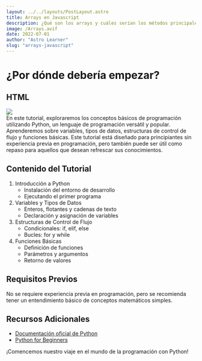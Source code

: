 ```yaml
---
layout: ../../layouts/PostLayout.astro
title: Arrays en Javascript
description: ¿Qué son los arrays y cuáles serían los métodos principales en Javascript?
image: /Arrays.avif
date: 2022-07-01
author: "Astro Learner"
slug: "arrays-javascript"
---
```


<h1 class='postTitle'>¿Por dónde debería empezar?</h1>

<div class='flex gap-5 items-center'>
    <h2 class='text-3xl font-black'>HTML</h2>
    <img src='/Logos/HTML.webp' class='size-20 my-8'>
</div>
En este tutorial, exploraremos los conceptos básicos de programación utilizando Python, un lenguaje de programación versátil y popular. Aprenderemos sobre variables, tipos de datos, estructuras de control de flujo y funciones básicas. Este tutorial está diseñado para principiantes sin experiencia previa en programación, pero también puede ser útil como repaso para aquellos que desean refrescar sus conocimientos.

## Contenido del Tutorial

1. Introducción a Python
   - Instalación del entorno de desarrollo
   - Ejecutando el primer programa
2. Variables y Tipos de Datos
   - Enteros, flotantes y cadenas de texto
   - Declaración y asignación de variables
3. Estructuras de Control de Flujo
   - Condicionales: if, elif, else
   - Bucles: for y while
4. Funciones Básicas
   - Definición de funciones
   - Parámetros y argumentos
   - Retorno de valores

## Requisitos Previos

No se requiere experiencia previa en programación, pero se recomienda tener un entendimiento básico de conceptos matemáticos simples.

## Recursos Adicionales

- [Documentación oficial de Python](https://docs.python.org/es/3/)
- [Python for Beginners](https://www.python.org/about/gettingstarted/)

¡Comencemos nuestro viaje en el mundo de la programación con Python!
